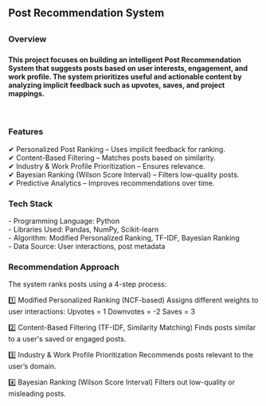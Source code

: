 <h2>Post Recommendation System<h2>
<h3>Overview<h3>
<h4>This project focuses on building an intelligent Post Recommendation System that suggests posts based on user interests, engagement, and work profile. The system prioritizes useful and actionable content by analyzing implicit feedback such as upvotes, saves, and project mappings.</h4>
<br>
<h3>Features</h3>
✔ Personalized Post Ranking – Uses implicit feedback for ranking.<br>
✔ Content-Based Filtering – Matches posts based on similarity.<br>
✔ Industry & Work Profile Prioritization – Ensures relevance.<br>
✔ Bayesian Ranking (Wilson Score Interval) – Filters low-quality posts.<br>
✔ Predictive Analytics – Improves recommendations over time.

<h3>Tech Stack</h3>
- Programming Language: Python  <br>
- Libraries Used: Pandas, NumPy, Scikit-learn <br>
- Algorithm: Modified Personalized Ranking, TF-IDF, Bayesian Ranking <br>
- Data Source: User interactions, post metadata

<h3>Recommendation Approach</h3>
The system ranks posts using a 4-step process:

1️⃣ Modified Personalized Ranking (NCF-based)
Assigns different weights to user interactions:
Upvotes = 1
Downvotes = -2
Saves = 3

2️⃣ Content-Based Filtering (TF-IDF, Similarity Matching)
Finds posts similar to a user's saved or engaged posts.

3️⃣ Industry & Work Profile Prioritization
Recommends posts relevant to the user’s domain.

4️⃣ Bayesian Ranking (Wilson Score Interval)
Filters out low-quality or misleading posts.
